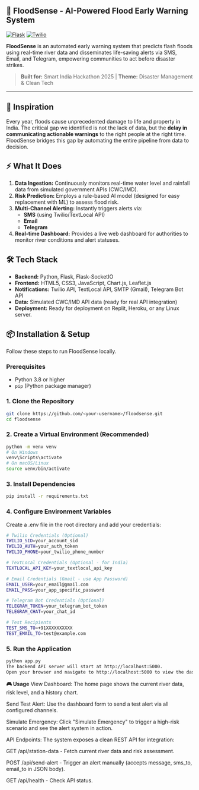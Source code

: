 ## 🌊 FloodSense - AI-Powered Flood Early Warning System

[![Flask](https://img.shields.io/badge/Flask-2.3.3-green.svg)](https://flask.palletsprojects.com/)
[![Twilio](https://img.shields.io/badge/Twilio-SMS-blue.svg)](https://www.twilio.com/)

**FloodSense** is an automated early warning system that predicts flash floods using real-time river data and disseminates life-saving alerts via SMS, Email, and Telegram, empowering communities to act before disaster strikes.

> **Built for:** Smart India Hackathon 2025 | **Theme:** Disaster Management & Clean Tech

---

## 🚀 Inspiration

Every year, floods cause unprecedented damage to life and property in India. The critical gap we identified is not the lack of data, but the **delay in communicating actionable warnings** to the right people at the right time. FloodSense bridges this gap by automating the entire pipeline from data to decision.

## ⚡ What It Does

1.  **Data Ingestion:** Continuously monitors real-time water level and rainfall data from simulated government APIs (CWC/IMD).
2.  **Risk Prediction:** Employs a rule-based AI model (designed for easy replacement with ML) to assess flood risk.
3.  **Multi-Channel Alerting:** Instantly triggers alerts via:
    *   **SMS** (using Twilio/TextLocal API)
    *   **Email**
    *   **Telegram**
4.  **Real-time Dashboard:** Provides a live web dashboard for authorities to monitor river conditions and alert statuses.

## 🛠️ Tech Stack

*   **Backend:** Python, Flask, Flask-SocketIO
*   **Frontend:** HTML5, CSS3, JavaScript, Chart.js, Leaflet.js
*   **Notifications:** Twilio API, TextLocal API, SMTP (Gmail), Telegram Bot API
*   **Data:** Simulated CWC/IMD API data (ready for real API integration)
*   **Deployment:** Ready for deployment on Replit, Heroku, or any Linux server.

## 📦 Installation & Setup

Follow these steps to run FloodSense locally.

### Prerequisites

*   Python 3.8 or higher
*   `pip` (Python package manager)

### 1. Clone the Repository

```bash
git clone https://github.com/<your-username>/floodsense.git
cd floodsense
```
### 2. Create a Virtual Environment (Recommended)
```bash
python -m venv venv
# On Windows
venv\Scripts\activate
# On macOS/Linux
source venv/bin/activate
```
### 3. Install Dependencies
```bash
pip install -r requirements.txt
```
### 4. Configure Environment Variables
Create a .env file in the root directory and add your credentials:
```bash
# Twilio Credentials (Optional)
TWILIO_SID=your_account_sid
TWILIO_AUTH=your_auth_token
TWILIO_PHONE=your_twilio_phone_number

# TextLocal Credentials (Optional - for India)
TEXTLOCAL_API_KEY=your_textlocal_api_key

# Email Credentials (Gmail - use App Password)
EMAIL_USER=your_email@gmail.com
EMAIL_PASS=your_app_specific_password

# Telegram Bot Credentials (Optional)
TELEGRAM_TOKEN=your_telegram_bot_token
TELEGRAM_CHAT=your_chat_id

# Test Recipients
TEST_SMS_TO=+91XXXXXXXXXX
TEST_EMAIL_TO=test@example.com
```
### 5. Run the Application
```bash
python app.py
The backend API server will start at http://localhost:5000.
Open your browser and navigate to http://localhost:5000 to view the dashboard.
```

**🎮 Usage**
View Dashboard: The home page shows the current river data, risk level, and a history chart.

Send Test Alert: Use the dashboard form to send a test alert via all configured channels.

Simulate Emergency: Click "Simulate Emergency" to trigger a high-risk scenario and see the alert system in action.

API Endpoints: The system exposes a clean REST API for integration:

GET /api/station-data - Fetch current river data and risk assessment.

POST /api/send-alert - Trigger an alert manually (accepts message, sms_to, email_to in JSON body).

GET /api/health - Check API status.





